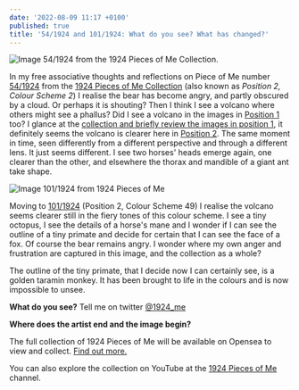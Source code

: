 ```yaml
---
date: '2022-08-09 11:17 +0100'
published: true
title: '54/1924 and 101/1924: What do you see? What has changed?'
---
```

![Image 54/1924 from the 1924 Pieces of Me Collection]({{site.baseurl}}/img/S5P2C2.png).

In my free associative thoughts and reflections on Piece of Me number [54/1924](https://opensea.io/assets/ethereum/0x495f947276749ce646f68ac8c248420045cb7b5e/64162533542198579898252916190583583845604629893829087458582975600656971202561 "Image 54/1924") from the [1924 Pieces of Me Collection](www.1924piecesofme.com "Collection on Opensea") (also known as _Position 2, Colour Scheme 2_) I realise the bear has become angry, and partly obscured by a cloud. Or perhaps it is shouting? Then I think I see a volcano where others might see a phallus? Did I see a volcano in the images in [Position 1](https://1924piecesofme.com/2022/08/09/1-1924.html "Blog on Position 1") too? I glance at the [collection and briefly review the images in position 1](https://opensea.io/collection/1924piecesofme?search[sortAscending]=true&search[sortBy]=CREATED_DATE&search[stringTraits][0][name]=Position&search[stringTraits][0][values][0]=1 "Opensea filtered by position 1"), it definitely seems the volcano is clearer here in [Position 2](https://opensea.io/collection/1924piecesofme?search[sortAscending]=true&search[sortBy]=UNIT_PRICE&search[stringTraits][0][name]=Position&search[stringTraits][0][values][0]=2 "Opensea Collection filtered by Position 2"). The same moment in time, seen differently from a different perspective and through a different lens. It just seems different.
I see two horses' heads emerge again, one clearer than the other, and elsewhere the thorax and mandible of a giant ant take shape.

![Image 101/1924 from 1924 Pieces of Me]({{site.baseurl}}/img/S5P1VM1.png)

Moving to [101/1924](https://opensea.io/assets/ethereum/0x495f947276749ce646f68ac8c248420045cb7b5e/64162533542198579898252916190583583845604629893829087458582975652334017708033 "Image 101/1924 on Opensea") (Position 2, Colour Scheme 49) I realise the volcano seems clearer still in the fiery tones of this colour scheme. I see a tiny octopus, I see the details of a horse's mane and I wonder if I can see the outline of a tiny primate and decide for certain that I can see the face of a fox. Of course the bear remains angry. I wonder where my own anger and frustration are captured in this image, and the collection as a whole? 

The outline of the tiny primate, that I decide now I can certainly see, is a golden taramin monkey. It has been brought to life in the colours and is now impossible to unsee.

**What do you see?** Tell me on twitter [@1924_me](https://twitter.com/1924_me "Twitter for 1924 Pieces of Me")

**Where does the artist end and the image begin?**

The full collection of 1924 Pieces of Me will be available on Opensea to view and collect. [Find out more.](https://opensea.io/collection/1924piecesofme "Link to 1924 Pieces of Me collection on Opensea")

You can also explore the collection on YouTube at the [1924 Pieces of Me](https://www.youtube.com/channel/UCN0AC9XH3ED7TQBigOZYxrQ "Link to YouTube channel") channel.

